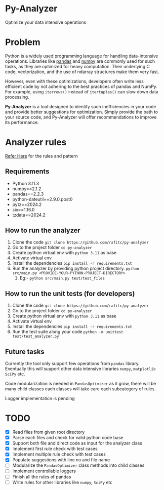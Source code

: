 # Py-Analyzer

Optimize your data intensive operations

# Problem

Python is a widely used programming language for handling data-intensive operations. Libraries like [pandas](https://pandas.pydata.org/) and [numpy](https://numpy.org/) are commonly used for such tasks, as they are optimized for heavy computation. Their underlying C code, vectorization, and the use of ndarray structures make them very fast.

However, even with these optimizations, developers often write less efficient code by not adhering to the best practices of pandas and NumPy. For example, using `iterrows()` instead of `itertuples()` can slow down data processing.

**Py-Analyzer** is a tool designed to identify such inefficiencies in your code and provide better suggestions for optimization. Simply provide the path to your source code, and Py-Analyzer will offer recommendations to improve its performance.

# Analyzer rules

[Refer Here](docs/README.md) for the rules and pattern

## Requirements

- Python 3.11.3
- numpy==2.1.2
- pandas==2.2.3
- python-dateutil==2.9.0.post0
- pytz==2024.2
- six==1.16.0
- tzdata==2024.2

## How to run the analyzer

1. Clone the code `git clone https://github.com/rafitc/py-analyzer`
2. Go to the project folder `cd py-analyzer`
3. Create python virtual env with `python 3.11` as base
4. Activate virtual env
5. Install the dependencies `pip install -r requirements.txt`
6. Run the analyzer by providing python project directory. `python src/main.py <PROVIDE-YOUR-PYTHON-PROJECT-DIRECTORY>`
   1. Eg:- `python src/main.py test/test_files`

## How to run the unit tests (for developers)

1. Clone the code `git clone https://github.com/rafitc/py-analyzer`
2. Go to the project folder `cd py-analyzer`
3. Create python virtual env with `python 3.11` as base
4. Activate virtual env
5. Install the dependencies `pip install -r requirements.txt`
6. Run the test suite along your code `python -m unittest test/test_analyzer.py`

## Future tasks

Currently the tool only support few operations from `pandas` library. Eventually this will support other data intensive libraries `numpy`, `matplotlib` `SciPy` etc.

Code modularization is needed in `PandasOptimizer` as it grow, there will be many child classes each classes will take care each subcategory of rules.

Logger implementation is pending

# TODO

- [x] Read files from given root directory
- [x] Parse each files and check for valid python code base
- [x] Support both file and direct code as input for the analyzer class
- [x] Implement first rule check with test cases
- [x] Implement multiple rule check with test cases
- [x] Populate suggestions with line no and file name
- [ ] Modularize the `PandasOptimizer` class methods into child classes
- [ ] Implement controllable loggers
- [ ] Finish all the rules of pandas
- [ ] Write rules for other libraries like `numpy`, `SciPy` etc
